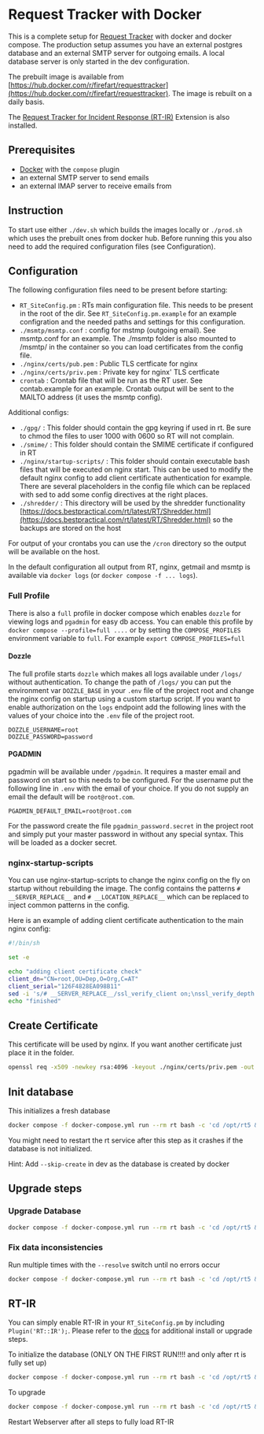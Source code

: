 # Request Tracker with Docker

This is a complete setup for [Request Tracker](https://bestpractical.com/request-tracker) with docker and docker compose. The production setup assumes you have an external postgres database and an external SMTP server for outgoing emails. A local database server is only started in the dev configuration.

The prebuilt image is available from [https://hub.docker.com/r/firefart/requesttracker](https://hub.docker.com/r/firefart/requesttracker). The image is rebuilt on a daily basis.

The [Request Tracker for Incident Response (RT-IR)](https://bestpractical.com/rtir) Extension is also installed.

## Prerequisites

- [Docker](https://docs.docker.com/get-docker/) with the `compose` plugin
- an external SMTP server to send emails
- an external IMAP server to receive emails from

## Instruction

To start use either `./dev.sh` which builds the images locally or `./prod.sh` which uses the prebuilt ones from docker hub. Before running this you also need to add the required configuration files (see Configuration).

## Configuration

The following configuration files need to be present before starting:

- `RT_SiteConfig.pm` : RTs main configuration file. This needs to be present in the root of the dir. See `RT_SiteConfig.pm.example` for an example configration and the needed paths and settings for this configuration.
- `./msmtp/msmtp.conf` : config for mstmp (outgoing email). See msmtp.conf for an example. The ./msmtp folder is also mounted to /msmtp/ in the container so you can load certificates from the config file.
- `./nginx/certs/pub.pem` : Public TLS certficate for nginx
- `./nginx/certs/priv.pem` : Private key for nginx' TLS certficate
- `crontab` : Crontab file that will be run as the RT user. See contab.example for an example. Crontab output will be sent to the MAILTO address (it uses the msmtp config).

Additional configs:

- `./gpg/` : This folder should contain the gpg keyring if used in rt. Be sure to chmod the files to user 1000 with 0600 so RT will not complain.
- `./smime/` : This folder should contain the SMIME certificate if configured in RT
- `./nginx/startup-scripts/` : This folder should contain executable bash files that will be executed on nginx start. This can be used to modify the default nginx config to add client certificate authentication for example. There are several placeholders in the config file which can be replaced with sed to add some config directives at the right places.
- `./shredder/` : This directory will be used by the shredder functionality [https://docs.bestpractical.com/rt/latest/RT/Shredder.html](https://docs.bestpractical.com/rt/latest/RT/Shredder.html) so the backups are stored on the host

For output of your crontabs you can use the `/cron` directory so the output will be available on the host.

In the default configuration all output from RT, nginx, getmail and msmtp is available via `docker logs` (or `docker compose -f ... logs`).

### Full Profile

There is also a `full` profile in docker compose which enables `dozzle` for viewing logs and `pgadmin` for easy db access. You can enable this profile by `docker compose --profile=full ....` or by setting the `COMPOSE_PROFILES` environment variable to `full`. For example `export COMPOSE_PROFILES=full`

#### Dozzle

The full profile starts `dozzle` which makes all logs available under `/logs/` without authentication. To change the path of `/logs/` you can put the environment var `DOZZLE_BASE` in your `.env` file of the project root and change the nginx config on startup using a custom startup script.
If you want to enable authorization on the `logs` endpoint add the following lines with the values of your choice into the `.env` file of the project root.

```
DOZZLE_USERNAME=root
DOZZLE_PASSWORD=password
```

#### PGADMIN

pgadmin will be available under `/pgadmin`. It requires a master email and password on start so this needs to be configured. For the username put the following line in `.env` with the email of your choice. If you do not supply an email the default will be `root@root.com`.

```
PGADMIN_DEFAULT_EMAIL=root@root.com
```

For the password create the file `pgadmin_password.secret` in the project root and simply put your master password in without any special syntax. This will be loaded as a docker secret.

### nginx-startup-scripts

You can use nginx-startup-scripts to change the nginx config on the fly on startup without rebuilding the image. The config contains the patterns `# __SERVER_REPLACE__` and `# __LOCATION_REPLACE__` which can be replaced to inject common patterns in the config.

Here is an example of adding client certificate authentication to the main nginx config:

```bash
#!/bin/sh

set -e

echo "adding client certificate check"
client_dn="CN=root,OU=Dep,O=Org,C=AT"
client_serial="126F4828EA098B11"
sed -i 's/# __SERVER_REPLACE__/ssl_verify_client on;\nssl_verify_depth 5;\nssl_client_certificate \/certs\/chain.pem;\nif ($ssl_client_verify != SUCCESS) { return 407; }\nif ($ssl_client_s_dn != "'"$client_dn"'") { return 408; }\nif ($ssl_client_serial !~ "'"$client_serial"'") { return 409; }/' /etc/nginx/conf.d/default.conf
echo "finished"
```

## Create Certificate

This certificate will be used by nginx. If you want another certificate just place it in the folder.

```bash
openssl req -x509 -newkey rsa:4096 -keyout ./nginx/certs/priv.pem -out ./nginx/certs/pub.pem -days 3650 -nodes
```

## Init database

This initializes a fresh database

```bash
docker compose -f docker-compose.yml run --rm rt bash -c 'cd /opt/rt5 && perl ./sbin/rt-setup-database --action init'
```

You might need to restart the rt service after this step as it crashes if the database is not initialized.

Hint: Add `--skip-create` in dev as the database is created by docker

## Upgrade steps

### Upgrade Database

```bash
docker compose -f docker-compose.yml run --rm rt bash -c 'cd /opt/rt5 && perl ./sbin/rt-setup-database --action upgrade --upgrade-from 4.4.4'
```

### Fix data inconsistencies

Run multiple times with the `--resolve` switch until no errors occur

```bash
docker compose -f docker-compose.yml run --rm rt bash -c 'cd /opt/rt5 && perl ./sbin/rt-validator --check --resolve'
```

## RT-IR

You can simply enable RT-IR in your `RT_SiteConfig.pm` by including `Plugin('RT::IR');`. Please refer to the [docs](https://docs.bestpractical.com/rtir/latest/index.html) for additional install or upgrade steps.

To initialize the database (ONLY ON THE FIRST RUN!!!! and only after rt is fully set up)

```bash
docker compose -f docker-compose.yml run --rm rt bash -c 'cd /opt/rt5 && perl ./sbin/rt-setup-database --action insert --skip-create --datafile /opt/rtir/initialdata'
```

To upgrade

```bash
docker compose -f docker-compose.yml run --rm rt bash -c 'cd /opt/rt5 && perl ./sbin/rt-setup-database --action upgrade --skip-create --datadir /opt/rtir/upgrade --package RT::IR --ext-version 5.0.4'
```

Restart Webserver after all steps to fully load RT-IR
